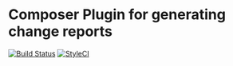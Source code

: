 Composer Plugin for generating change reports
==================

[![Build Status](https://travis-ci.org/dantleech/what-changed.svg?branch=master)](https://travis-ci.org/dantleech/what-changed)
[![StyleCI](https://styleci.io/repos/<repo-id>/shield)](https://styleci.io/repos/<repo-id>)
